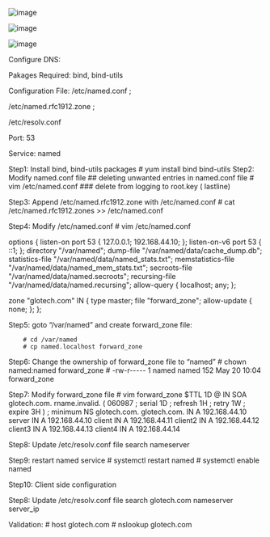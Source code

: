 ![image](https://github.com/nani05190682/Linux/assets/87597729/f145c533-0155-4b07-8339-c43b4f69da32)




![image](https://github.com/nani05190682/Linux/assets/87597729/96299b48-afed-405e-9270-87f8bd560534)




![image](https://github.com/nani05190682/Linux/assets/87597729/10569110-bf97-40d1-b1e4-9ea1eba79c32)








Configure DNS:

Pakages Required: bind, bind-utils


Configuration File: /etc/named.conf ; 

/etc/named.rfc1912.zone ; 

/etc/resolv.conf


Port: 53


Service: named




Step1: Install bind, bind-utils packages
			# yum install bind bind-utils
Step2: Modify named.conf file ## deleting unwanted entries in named.conf file
			# vim /etc/named.conf
				### delete from logging to root.key ( lastline)

Step3: Append /etc/named.rfc1912.zone with /etc/named.conf
			# cat /etc/named.rfc1912.zones >> /etc/named.conf 

Step4: Modify /etc/named.conf
			# vim /etc/named.conf



options {
        listen-on port 53 { 127.0.0.1; 192.168.44.10; };
        listen-on-v6 port 53 { ::1; };
        directory       "/var/named";
        dump-file       "/var/named/data/cache_dump.db";
        statistics-file "/var/named/data/named_stats.txt";
        memstatistics-file "/var/named/data/named_mem_stats.txt";
        secroots-file   "/var/named/data/named.secroots";
        recursing-file  "/var/named/data/named.recursing";
        allow-query     { localhost; any; };


zone "glotech.com" IN {
        type master;
        file "forward_zone";
        allow-update { none; };
};


Step5: goto “/var/named” and create forward_zone file:

		# cd /var/named
		# cp named.localhost forward_zone
Step6: Change the ownership of forward_zone file to “named”
		 # chown named:named forward_zone
		# -rw-r----- 1 named named 152 May 20 10:04 forward_zone

Step7: Modify forward_zone file
			# vim forward_zone
			$TTL 1D
@       IN SOA  glotech.com. rname.invalid. (
                                        060987  ; serial
                                        1D      ; refresh
                                        1H      ; retry
                                        1W      ; expire
                                        3H )    ; minimum
        NS      glotech.com.
glotech.com. IN A       192.168.44.10
server IN	A	192.168.44.10
client IN       A       192.168.44.11
client2 IN      A       192.168.44.12
client3 IN      A       192.168.44.13
client4 IN      A       192.168.44.14

Step8: Update /etc/resolv.conf file
		search
		nameserver 

Step9: restart named service
			# systemctl restart named
			# systemctl enable named

Step10: Client side configuration

Step8: Update /etc/resolv.conf file
		search glotech.com
		nameserver server_ip

	
Validation:
	# host glotech.com
	# nslookup glotech.com













